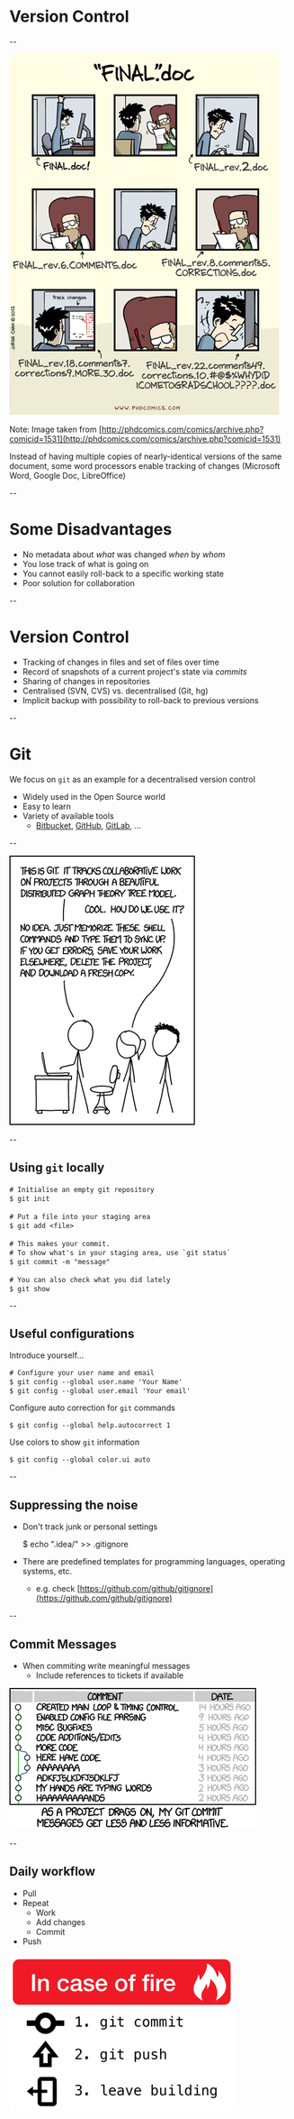 # Version Control

--

![Final.doc](resources/final_draft_version_control.png)

Note:
Image taken from [http://phdcomics.com/comics/archive.php?comicid=1531](http://phdcomics.com/comics/archive.php?comicid=1531)

Instead of having multiple copies of nearly-identical versions of the same document, some word processors enable tracking of changes (Microsoft Word, Google Doc, LibreOffice)

--

# Some Disadvantages

* No metadata about *what* was changed *when* by *whom*
* You lose track of what is going on
* You cannot easily roll-back to a specific working state
* Poor solution for collaboration

--

# Version Control

* Tracking of changes in files and set of files over time
* Record of snapshots of a current project's state via *commits*
* Sharing of changes in repositories
* Centralised (SVN, CVS) vs. decentralised (Git, hg)
* Implicit backup with possibility to roll-back to previous versions

--

# Git

We focus on `git` as an example for a decentralised version control

* Widely used in the Open Source world
* Easy to learn
* Variety of available tools
	* [Bitbucket](https://bitbucket.org), [GitHub](https://github.com), [GitLab](https://gitlab.com), ...

--

![git](resources/git_in_a_nutshell.png)

--

## Using `git` locally

	# Initialise an empty git repository
	$ git init

	# Put a file into your staging area
	$ git add <file>

	# This makes your commit.
	# To show what's in your staging area, use `git status`
	$ git commit -m "message"

	# You can also check what you did lately
	$ git show


--

## Useful configurations

Introduce yourself...
	
	# Configure your user name and email
	$ git config --global user.name 'Your Name'
	$ git config --global user.email 'Your email'

Configure auto correction for `git` commands


	$ git config --global help.autocorrect 1


Use colors to show `git` information


	$ git config --global color.ui auto


--

## Suppressing the noise

* Don't track junk or personal settings 


	$ echo ".idea/" >> .gitignore

* There are predefined templates for programming languages, operating systems, etc.
	* e.g. check [https://github.com/github/gitignore](https://github.com/github/gitignore)

--

## Commit Messages

* When commiting write meaningful messages
	* Include references to tickets if available

![Git Commit Messages](resources/git_commit.png)

--

## Daily workflow

* Pull
* Repeat
	* Work
	* Add changes
	* Commit
* Push

![In case of fire](resources/git_in_case_of_fire.png)
